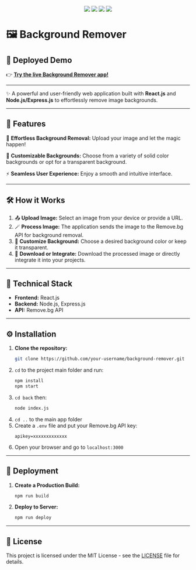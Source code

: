 
<p align="center">
  <img src="https://img.shields.io/badge/React-20232A?style=for-the-badge&logo=react&logoColor=61DAFB"/>
  <img src="https://img.shields.io/badge/Node.js-339933?style=for-the-badge&logo=nodedotjs&logoColor=white"/>
  <img src="https://img.shields.io/badge/Express.js-000000?style=for-the-badge&logo=express&logoColor=white"/>
  <img src="https://img.shields.io/badge/Remove.bg-0082CB?style=for-the-badge&logoColor=white"/>
</p>

# 🖼️ Background Remover

## 🚀 Deployed Demo

👉 [**Try the live Background Remover app!**](https://background-remover-1-ty32.onrender.com/)

---

✨ A powerful and user-friendly web application built with **React.js** and **Node.js/Express.js** to effortlessly remove image backgrounds.

---

## 🌟 Features

🎯 **Effortless Background Removal:** Upload your image and let the magic happen!

🎨 **Customizable Backgrounds:** Choose from a variety of solid color backgrounds or opt for a transparent background.

⚡ **Seamless User Experience:** Enjoy a smooth and intuitive interface.

---

## 🛠️ How it Works

1. 📤 **Upload Image:** Select an image from your device or provide a URL.
2. 🪄 **Process Image:** The application sends the image to the Remove.bg API for background removal.
3. 🎨 **Customize Background:** Choose a desired background color or keep it transparent.
4. 💾 **Download or Integrate:** Download the processed image or directly integrate it into your projects.

---

## 🧰 Technical Stack

- **Frontend:** React.js
- **Backend:** Node.js, Express.js
- **API:** Remove.bg API

---

## ⚙️ Installation

1. **Clone the repository:**
   ```bash
   git clone https://github.com/your-username/background-remover.git
   ```
2. `cd` to the project main folder and run:
   ```bash
   npm install
   npm start
   ```
3. `cd back` then:
   ```bash
   node index.js
   ```
4. `cd ..` to the main app folder
5. Create a `.env` file and put your Remove.bg API key:
   ```env
   apikey=xxxxxxxxxxxxx
   ```
6. Open your browser and go to `localhost:3000`

---

## 🚢 Deployment

1. **Create a Production Build:**
   ```bash
   npm run build
   ```
2. **Deploy to Server:**
   ```bash
   npm run deploy
   ```

---

## 📄 License

This project is licensed under the MIT License - see the [LICENSE](LICENSE) file for details.
